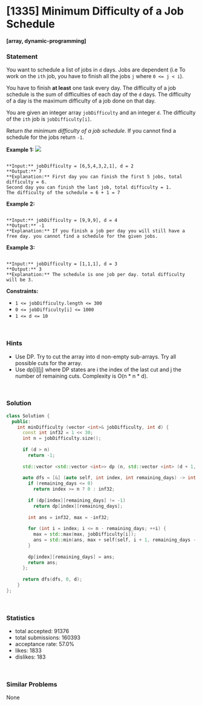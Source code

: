# [1335] Minimum Difficulty of a Job Schedule

**[array, dynamic-programming]**

### Statement

You want to schedule a list of jobs in `d` days. Jobs are dependent (i.e To work on the `ith` job, you have to finish all the jobs `j` where `0 <= j < i`).

You have to finish **at least** one task every day. The difficulty of a job schedule is the sum of difficulties of each day of the `d` days. The difficulty of a day is the maximum difficulty of a job done on that day.

You are given an integer array `jobDifficulty` and an integer `d`. The difficulty of the `ith` job is `jobDifficulty[i]`.

Return *the minimum difficulty of a job schedule*. If you cannot find a schedule for the jobs return `-1`.


**Example 1:**
![](https://assets.leetcode.com/uploads/2020/01/16/untitled.png)

```

**Input:** jobDifficulty = [6,5,4,3,2,1], d = 2
**Output:** 7
**Explanation:** First day you can finish the first 5 jobs, total difficulty = 6.
Second day you can finish the last job, total difficulty = 1.
The difficulty of the schedule = 6 + 1 = 7 

```

**Example 2:**

```

**Input:** jobDifficulty = [9,9,9], d = 4
**Output:** -1
**Explanation:** If you finish a job per day you will still have a free day. you cannot find a schedule for the given jobs.

```

**Example 3:**

```

**Input:** jobDifficulty = [1,1,1], d = 3
**Output:** 3
**Explanation:** The schedule is one job per day. total difficulty will be 3.

```

**Constraints:**
* `1 <= jobDifficulty.length <= 300`
* `0 <= jobDifficulty[i] <= 1000`
* `1 <= d <= 10`


<br>

### Hints

- Use DP. Try to cut the array into d non-empty sub-arrays. Try all possible cuts for the array.
- Use dp[i][j] where DP states are i the index of the last cut and j the number of remaining cuts. Complexity is O(n * n * d).

<br>

### Solution

```cpp
class Solution {
  public:
    int minDifficulty (vector <int>& jobDifficulty, int d) {
      const int inf32 = 1 << 30;
      int n = jobDifficulty.size();
      
      if (d > n)
        return -1;
      
      std::vector <std::vector <int>> dp (n, std::vector <int> (d + 1, -1));
      
      auto dfs = [&] (auto self, int index, int remaining_days) -> int {
        if (remaining_days <= 0)
          return index >= n ? 0 : inf32;
        
        if (dp[index][remaining_days] != -1)
          return dp[index][remaining_days];
        
        int ans = inf32, max = -inf32;
        
        for (int i = index; i <= n - remaining_days; ++i) {
          max = std::max(max, jobDifficulty[i]);
          ans = std::min(ans, max + self(self, i + 1, remaining_days - 1));
        }
        
        dp[index][remaining_days] = ans;
        return ans;
      };
      
      return dfs(dfs, 0, d);
    }
};
```

<br>

### Statistics

- total accepted: 91376
- total submissions: 160393
- acceptance rate: 57.0%
- likes: 1833
- dislikes: 183

<br>

### Similar Problems

None
